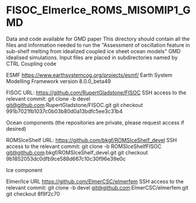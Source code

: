 # FISOC_ElmerIce_ROMS_MISOMIP1_GMD
Data and code available for GMD paper
This directory should contain all the files and information needed to run the "Assessment of oscillation feature in sub-shelf melting from idealized coupled ice sheet ocean models" GMD idealised simulations.
Input files are placed in subdirectories named by CTRL
Coupling code

ESMF 
https://www.earthsystemcog.org/projects/esmf/
Earth System Modelling Framework 
version 8.0.0_beta49

FISOC
URL: https://github.com/RupertGladstone/FISOC
SSH access to the relevant commit:
git clone -b devel git@github.com:RupertGladstone/FISOC.git
git checkout 991b7021fb1037c0b03b80d0a13bdfc5ee3c31b4


Ocean components (the repositories are private, please request access if desired)

ROMSIceShelf
URL: https://github.com/bkgf/ROMSIceShelf_devel
SSH access to the relevant commit:
git clone -b ROMSIceShelfFISOC git@github.com:bkgf/ROMSIceShelf_devel.git
git checkout 9b1852053dc0dfb9ce588d667c10c30f96e39e0c


Ice component

Elmer/Ice
URL https://github.com/ElmerCSC/elmerfem
SSH access to the relevant commit:
git clone -b devel git@github.com:ElmerCSC/elmerfem.git
git checkout 8f9f2c70
